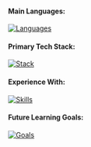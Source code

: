 #### **Main Languages:**
[![Languages](https://skillicons.dev/icons?i=ts,js&perline=6)](https://skillicons.dev)

#### **Primary Tech Stack:**
[![Stack](https://skillicons.dev/icons?i=react,tailwind,nodejs,express,postgres&perline=6)](https://skillicons.dev)

#### **Experience With:**
[![Skills](https://skillicons.dev/icons?i=html,css,jest,postman,docker,py&perline=6)](https://skillicons.dev)

#### **Future Learning Goals:**
[![Goals](https://skillicons.dev/icons?i=java,spring,redis,aws,prisma,graphql&perline=6)](https://skillicons.dev)
